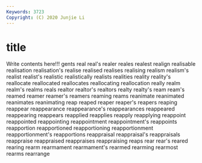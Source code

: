 ```yaml
---
Keywords: 3723
Copyright: (C) 2020 Junjie Li
---
```


# title

Write contents here!!!
gents 
real 
real's 
realer 
reales 
realest 
realign 
realisable
realisation 
realisation's 
realise 
realised 
realises 
realising 
realism 
realism's 
realist 
realist's
realistic 
realistically 
realists 
realities 
reality 
reality's 
reallocate 
reallocated 
reallocates 
reallocating
reallocation 
really 
realm 
realm's 
realms 
reals 
realtor 
realtor's 
realtors 
realty
realty's 
ream 
ream's 
reamed 
reamer 
reamer's 
reamers 
reaming 
reams 
reanimate
reanimated 
reanimates 
reanimating 
reap 
reaped 
reaper 
reaper's 
reapers 
reaping 
reappear
reappearance 
reappearance's 
reappearances 
reappeared 
reappearing 
reappears 
reapplied 
reapplies 
reapply 
reapplying
reappoint 
reappointed 
reappointing 
reappointment 
reappointment's 
reappoints 
reapportion 
reapportioned 
reapportioning 
reapportionment
reapportionment's 
reapportions 
reappraisal 
reappraisal's 
reappraisals 
reappraise 
reappraised 
reappraises 
reappraising 
reaps
rear 
rear's 
reared 
rearing 
rearm 
rearmament 
rearmament's 
rearmed 
rearming 
rearmost
rearms 
rearrange 
